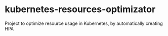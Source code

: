# kubernetes-resources-optimizator
Project to optimize resource usage in Kubernetes, by automatically creating HPA
